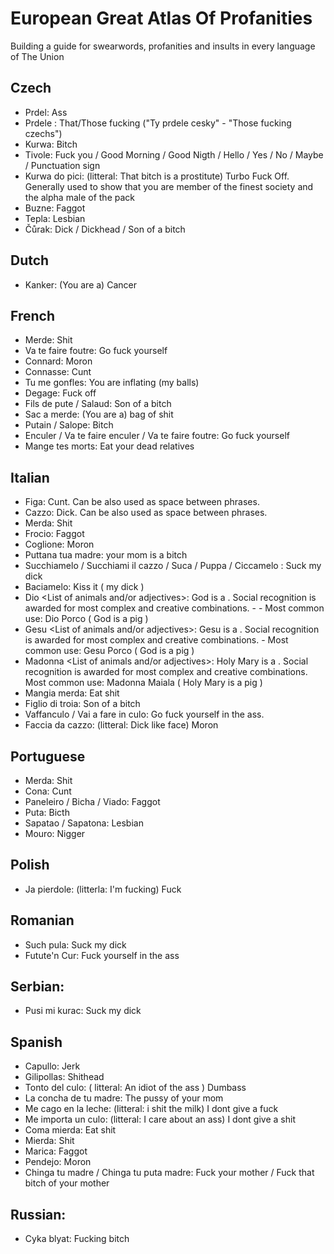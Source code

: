 # European Great Atlas Of Profanities
Building a guide for swearwords, profanities and insults in every language of The Union

## Czech
- Prdel: Ass
- Prdele <Subject>: That/Those fucking <subject> ("Ty prdele cesky" - "Those fucking czechs")
- Kurwa: Bitch
- Tivole: Fuck you / Good Morning / Good Nigth / Hello / Yes / No / Maybe / Punctuation sign
- Kurwa do pici: (litteral: That bitch is a prostitute) Turbo Fuck Off. Generally used to show that you are member of the finest society and the alpha male of the pack
- Buzne: Faggot
- Tepla: Lesbian
- Čůrak: Dick / Dickhead / Son of a bitch

## Dutch
- Kanker: (You are a) Cancer

## French
- Merde: Shit
- Va te faire foutre: Go fuck yourself
- Connard: Moron
- Connasse: Cunt
- Tu me gonfles: You are inflating (my balls)
- Degage: Fuck off
- Fils de pute / Salaud: Son of a bitch
- Sac a merde: (You are a) bag of shit
- Putain / Salope: Bitch
- Enculer / Va te faire enculer / Va te faire foutre: Go fuck yourself
- Mange tes morts: Eat your dead relatives


## Italian
- Figa: Cunt. Can be also used as space between phrases.
- Cazzo: Dick. Can be also used as space between phrases.
- Merda: Shit
- Frocio: Faggot
- Coglione: Moron
- Puttana tua madre: your mom is a bitch
- Succhiamelo / Succhiami il cazzo / Suca / Puppa / Ciccamelo : Suck my dick
- Baciamelo: Kiss it ( my dick )
- Dio <List of animals and/or adjectives>: God is a <List>. Social recognition is awarded for most complex and creative combinations. - - Most common use: Dio Porco ( God is a pig )
- Gesu <List of animals and/or adjectives>: Gesu is a <List>. Social recognition is awarded for most complex and creative combinations. - Most common use: Gesu Porco ( God is a pig )
- Madonna <List of animals and/or adjectives>: Holy Mary is a <List>. Social recognition is awarded for most complex and creative combinations. Most common use: Madonna Maiala ( Holy Mary is a pig )
- Mangia merda: Eat shit
- Figlio di troia: Son of a bitch
- Vaffanculo / Vai a fare in culo: Go fuck yourself in the ass.
- Faccia da cazzo: (litteral: Dick like face) Moron

## Portuguese
- Merda: Shit
- Cona: Cunt
- Paneleiro / Bicha / Viado: Faggot
- Puta: Bicth
- Sapatao / Sapatona: Lesbian
- Mouro: Nigger

## Polish
- Ja pierdole: (litterla: I'm fucking) Fuck

## Romanian
- Such pula: Suck my dick
- Futute'n Cur: Fuck yourself in the ass

## Serbian:
- Pusi mi kurac: Suck my dick

## Spanish
- Capullo: Jerk
- Gilipollas: Shithead
- Tonto del culo: ( litteral: An idiot of the ass ) Dumbass
- La concha de tu madre: The pussy of your mom
- Me cago en la leche: (litteral: i shit the milk) I dont give a fuck
- Me importa un culo: (litteral: I care about an ass) I dont give a shit
- Coma mierda: Eat shit
- Mierda: Shit
- Marica: Faggot
- Pendejo: Moron
- Chinga tu madre / Chinga tu puta madre: Fuck your mother / Fuck that bitch of your mother

## Russian:
- Cyka blyat: Fucking bitch

